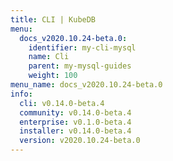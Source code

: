 ```yaml
---
title: CLI | KubeDB
menu:
  docs_v2020.10.24-beta.0:
    identifier: my-cli-mysql
    name: Cli
    parent: my-mysql-guides
    weight: 100
menu_name: docs_v2020.10.24-beta.0
info:
  cli: v0.14.0-beta.4
  community: v0.14.0-beta.4
  enterprise: v0.1.0-beta.4
  installer: v0.14.0-beta.4
  version: v2020.10.24-beta.0
---
```


